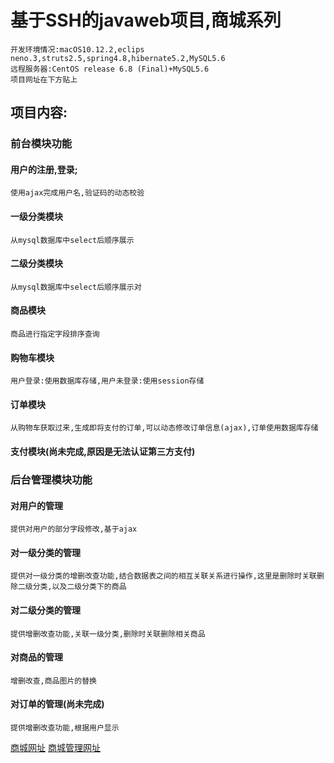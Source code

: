 # 基于SSH的javaweb项目,商城系列
	开发环境情况:macOS10.12.2,eclips neno.3,struts2.5,spring4.8,hibernate5.2,MySQL5.6
	远程服务器:CentOS release 6.8 (Final)+MySQL5.6
	项目网址在下方贴上

## 项目内容:

### 前台模块功能
#### 用户的注册,登录;
	使用ajax完成用户名,验证码的动态校验
#### 一级分类模块
	从mysql数据库中select后顺序展示
#### 二级分类模块
	从mysql数据库中select后顺序展示对
#### 商品模块
	商品进行指定字段排序查询
#### 购物车模块
	用户登录:使用数据库存储,用户未登录:使用session存储
#### 订单模块
	从购物车获取过来,生成即将支付的订单,可以动态修改订单信息(ajax),订单使用数据库存储
#### 支付模块(尚未完成,原因是无法认证第三方支付)

### 后台管理模块功能
#### 对用户的管理
	提供对用户的部分字段修改,基于ajax
#### 对一级分类的管理
	提供对一级分类的增删改查功能,结合数据表之间的相互关联关系进行操作,这里是删除时关联删除二级分类,以及二级分类下的商品
#### 对二级分类的管理
	提供增删改查功能,关联一级分类,删除时关联删除相关商品
#### 对商品的管理
	增删改查,商品图片的替换
#### 对订单的管理(尚未完成)
	提供增删改查功能,根据用户显示


[商城网址](http://47.94.168.8:8080/index)
[商城管理网址](http://47.94.168.8:8080/a/admin_goLogin)
